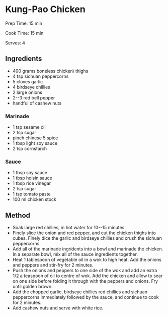 # Kung-Pao Chicken

Prep Time: 15 min

Cook Time: 15 min

Serves: 4
## Ingredients
* 400 grams boneless chicken\\ thighs
* 4 tsp sichuan peppercorns
* 5 cloves garlic
* 4 birdseye chillies
* 2 large onions
* 2--3 red bell pepper
* handful of cashew nuts

### Marinade
* 1 tsp sesame oil
* 2 tsp sugar
* pinch chinese 5 spice
* 1 tbsp light soy sauce
* 2 tsp cornstarch

### Sauce
* 1 tbsp soy sauce
* 1 tbsp hoisin sauce
* 1 tbsp rice vinegar
* 2 tsp sugar
* 1 tsp tomato paste
* 100 ml chicken stock


## Method
* Soak large red chillies, in hot water for 10--15 minutes.
* Finely slice the onion and red pepper, and cut the chicken thighs into cubes. Finely dice the garlic and birdseye chillies and crush the sichuan peppercorns.
* Add all of the marinade ingridents into a bowl and marinade the chicken.  In a separate bowl, mix all of the sauce ingredients together.
* Heat 1 tablespoon of vegetable oil in a wok to high heat. Add the onions and peppers and stir-fry for 2 minutes.
* Push the onions and peppers to one side of the wok and add an extra 1/2 a teaspoon of oil to centre of wok. Add the chicken and allow to sear on one side before folding it through with the peppers and onions. Fry until golden brown.
* Add the chopped garlic, birdseye chillies red chillies and sichuan peppercorns immediately followed by the sauce, and continue to cook for 2 minutes.
* Add cashew nuts and serve with white rice.

